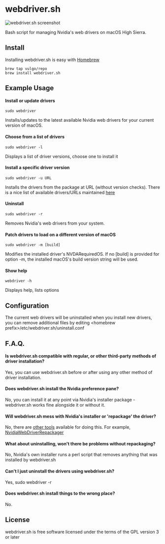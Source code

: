 # webdriver.sh

![webdriver.sh screenshot](https://github.com/vulgo/webdriver.sh/raw/master/Images/screenshot.png "webdriver.sh screenshot")

Bash script for managing Nvidia's web drivers on macOS High Sierra.

## Install

Installing webdriver.sh is easy with [Homebrew](https://brew.sh)

```
brew tap vulgo/repo
brew install webdriver.sh
```

## Example Usage

#### Install or update drivers

```
sudo webdriver
```

Installs/updates to the latest available Nvidia web drivers for your current version of macOS.

#### Choose from a list of drivers

```
sudo webdriver -l
```

Displays a list of driver versions, choose one to install it

#### Install a specific driver version

```
sudo webdriver -u URL
```

Installs the drivers from the package at URL (without version checks). There is a nice list of available drivers/URLs maintained [here](http://www.macvidcards.com/drivers.html)

#### Uninstall

```
sudo webdriver -r
```

Removes Nvidia's web drivers from your system.

#### Patch drivers to load on a different version of macOS

```
sudo webdriver -m [build]
```

Modifies the installed driver's NVDARequiredOS. If no [build] is provided for option -m, the installed macOS's build version string will be used.

#### Show help

```
webdriver -h
```

Displays help, lists options

## Configuration

The current web drivers will be uninstalled when you install new drivers, you can remove additional files by editing \<homebrew prefix\>/etc/webdriver.sh/uninstall.conf

## F.A.Q.

#### Is webdriver.sh compatible with regular, or other third-party methods of driver installation?

Yes, you can use webdriver.sh before or after using any other method of driver installation.

#### Does webdriver.sh install the Nvidia preference pane?

No, you can install it at any point via Nvidia's installer package - webdriver.sh works fine alongside it or without it.

#### Will webdriver.sh mess with Nvidia's installer or 'repackage' the driver?

No, there are [other tools](https://www.google.com/search?q=nvidia+web+driver+repackager) available for doing this. For example,  [NvidiaWebDriverRepackager](https://github.com/Pavo-IM/NvidiaWebDriverRepackager)

#### What about uninstalling, won't there be problems without repackaging?

No, Nvidia's own installer runs a perl script that removes anything that was installed by webdriver.sh

#### Can't I just uninstall the drivers using webdriver.sh?

Yes, sudo webdriver -r

#### Does webdriver.sh install things to the wrong place?

No.

## License

webdriver.sh is free software licensed under the terms of the GPL version 3 or later
